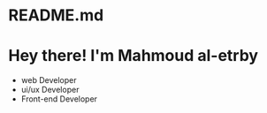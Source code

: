 # README.md
<h1>Hey there! I'm Mahmoud al-etrby</h1>
<ul>
  <li>web Developer</li>
  <li>ui/ux Developer</li>
  <li>Front-end Developer </li>
</ul>
